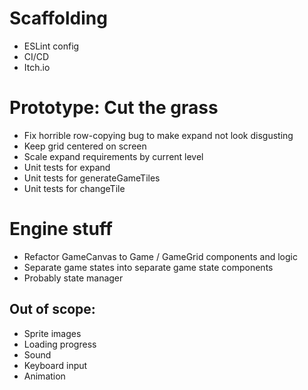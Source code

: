 # Scaffolding

- ESLint config
- CI/CD
- Itch.io

# Prototype: Cut the grass

- Fix horrible row-copying bug to make expand not look disgusting
- Keep grid centered on screen
- Scale expand requirements by current level
- Unit tests for expand
- Unit tests for generateGameTiles
- Unit tests for changeTile

# Engine stuff

- Refactor GameCanvas to Game / GameGrid components and logic
- Separate game states into separate game state components
- Probably state manager

## Out of scope:

- Sprite images
- Loading progress
- Sound
- Keyboard input
- Animation

